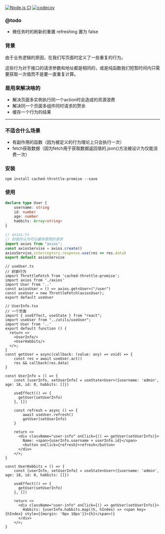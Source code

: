 [![Node.js CI](https://github.com/Meglody/Cached-throttle-promise/actions/workflows/node.js.yml/badge.svg?branch=main)](https://github.com/Meglody/Cached-throttle-promise/actions/workflows/node.js.yml)
[![codecov](https://codecov.io/gh/Meglody/Cached-throttle-promise/branch/main/graph/badge.svg?token=Y74DLS11DU)](https://codecov.io/gh/Meglody/Cached-throttle-promise)

### @todo
- 微任务时的刷新的重置 refreshing 置为 false
### 背景

由于业务逻辑的原因，在我们写页面时定义了一些重复的行为。

这些行为对于接口的请求参数和地址都是相同的，或是纯函数我们短暂时间内只需要获取一次值而不是要一直重复计算。

### 是用来解决啥的
 - 解决页面多实例执行同一个action时会造成的资源浪费
 - 解决同一个页面多组件同时请求的赘余
 - 缓存一个行为的结果
****
### 不适合什么场景
 - 有副作用的函数（因为被定义的行为理论上只会执行一次）
 - fetch获取数据（因为fetch用于获取数据返回值的.json()方法被设计为仅能消费一次）

### 安装

```shell
npm install cached-throttle-promise --save
```

### 使用

```index.d.ts
declare type User {
    username: string
    id: number
    age: number
    habbits: Array<string>
}
```

```ts
// axios.ts
// 封装你认为可以缓存使用的请求
import axios from "axios";
const axiosServise = axios.create()
axiosServise.interceptors.response.use(res => res.data)
export default axiosServise
```

```tsx
// useUser.ts
// 封装行为
import ThrottleFetch from 'cached-throttle-promise';
import axios from './axios'
import User from '..'
const axiosUser = () => axios.get<User>("/user")
const useUser = new ThrottleFetch(axiosUser);
export default useUser
```

```tsx
// UserInfo.tsx
// 一个页面
import { useEffect, useState } from "react";
import useUser from "../utils/useUser";
import User from '..'
export default function () {
  return <>
    <UserInfo/>
    <UserHabbits/>
  </>;
}
const getUser = async(callback: (value: any) => void) => {
    const res = await useUser.act()
    res && callback(res.data)
}

const UserInfo = () => {
    const [userInfo, setUserInfo] = useState<User>({username: 'admin', age: 18, id: 0, habbits: []})

    useEffect(() => {
      getUser(setUserInfo)
    }, [])

    const refresh = async () => {
        await useUser.refresh()
        getUser(setUserInfo)
    }

    return <>
      <div className="user-info" onClick={() => getUser(setUserInfo)}>
        Name: <span>{userInfo.username + userInfo.id}</span>
        <button onClick={refresh}>refresh</button>
      </div>
    </>;
}

const UserHabbits = () => {
    const [userInfo, setUserInfo] = useState<User>({username: 'admin', age: 18, id: 0, habbits: []})

    useEffect(() => {
      getUser(setUserInfo)
    }, [])
    
    return <>
      <div className="user-info" onClick={() => getUser(setUserInfo)}>
        Habbits: {userInfo.habbits.map((h, hIndex) => <span key={hIndex} style={{margin: '0px 10px'}}>{h}</span>)}
      </div>
    </>;
}
```